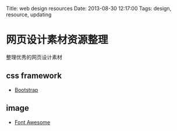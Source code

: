 Title: web design resources
Date: 2013-08-30 12:17:00
Tags: design, resource, updating 


# 网页设计素材资源整理
整理优秀的网页设计素材

## css framework

*  [Bootstrap](http://getbootstrap.com/)

## image

*  [Font Awesome](http://fortawesome.github.io/Font-Awesome/)


